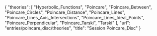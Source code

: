{
    "theories": [
        "Hyperbolic_Functions",
        "Poincare",
        "Poincare_Between",
        "Poincare_Circles",
        "Poincare_Distance",
        "Poincare_Lines",
        "Poincare_Lines_Axis_Intersections",
        "Poincare_Lines_Ideal_Points",
        "Poincare_Perpendicular",
        "Poincare_Tarski",
        "Tarski"
    ],
    "url": "entries/poincare_disc/theories",
    "title": "Session Poincare_Disc"
}